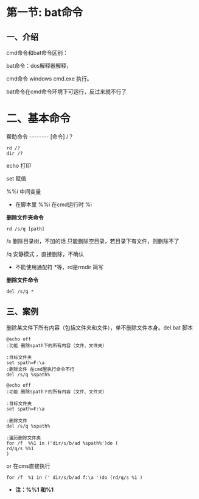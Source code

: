 # 第一节: bat命令


## 一、介绍

cmd命令和bat命令区别：

bat命令：dos解释器解释，

cmd命令 windows cmd.exe 执行。

bat命令在cmd命令环境下可运行，反过来就不行了



# 二、基本命令

帮助命令   --------   [命令] /？

```
rd /?
dir /?
```

echo 打印

set   赋值

%%i 中间变量

* 在脚本里 %%i  在cmd运行时 %i



**删除文件夹命令** 

```
rd /s/q [path]
```

/s 删除目录树，不加的话 只能删除空目录，若目录下有文件，则删除不了

/q 安静模式 ，直接删除，不确认

* 不能使用通配符 *等，rd是rmdir 简写

**删除文件命令**

```
del /s/q *
```



## 三、案例

删除某文件下所有内容（包括文件夹和文件），单不删除文件本身。del.bat 脚本

```
@echo off
:功能 删除spath下的所有内容（文件、文件夹）

:目标文件夹
set spath=F:\a
:删除文件 在cmd里执行命令不行
del /s/q %spath% 
```



```
@echo off
:功能 删除spath下的所有内容（文件、文件夹）

:目标文件夹
set spath=F:\a

:删除文件
del /s/q %spath% 

:遍历删除文件夹
for /f  %%1 in ('dir/s/b/ad %spath%')do (
rd/q/s %%1 
)

```

or 在cms直接执行

```
for /f  %1 in (' dir/s/b/ad f:\a ')do (rd/q/s %1 ) 
```

* **注：%%1 和%1**

